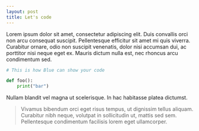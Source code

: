 ```yaml
---
layout: post
title: Let's code
---
```



Lorem ipsum dolor sit amet, consectetur adipiscing elit. Duis convallis orci non arcu consequat suscipit. Pellentesque efficitur sit amet mi quis viverra. Curabitur ornare, odio non suscipit venenatis, dolor nisi accumsan dui, ac porttitor nisi neque eget ex. Mauris dictum nulla est, nec rhoncus arcu condimentum sed. 

```python
# This is how Blue can show your code

def foo():
    print("bar")
```

Nullam blandit vel magna ut scelerisque. In hac habitasse platea dictumst. 

> Vivamus bibendum orci eget risus tempus, ut dignissim tellus aliquam.  Curabitur nibh neque, volutpat in sollicitudin ut, mattis sed sem. Pellentesque condimentum facilisis lorem eget ullamcorper.